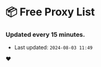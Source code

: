 # :package: Free Proxy List
### Updated every 15 minutes.

- Last updated: `2024-08-03 11:49`

:heart:
